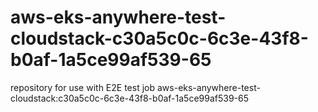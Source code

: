 # aws-eks-anywhere-test-cloudstack-c30a5c0c-6c3e-43f8-b0af-1a5ce99af539-65
repository for use with E2E test job aws-eks-anywhere-test-cloudstack:c30a5c0c-6c3e-43f8-b0af-1a5ce99af539-65
